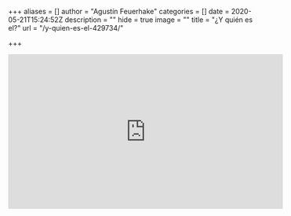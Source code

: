 +++
aliases = []
author = "Agustín Feuerhake"
categories = []
date = 2020-05-21T15:24:52Z
description = ""
hide = true
image = ""
title = "¿Y quién es el?"
url = "/y-quien-es-el-429734/"

+++
<iframe width="560" height="315" src="https://www.youtube-nocookie.com/embed/Ot_WH0n1Zy8?controls=0&amp;start=49" frameborder="0" allow="accelerometer; autoplay; encrypted-media; gyroscope; picture-in-picture" allowfullscreen></iframe>